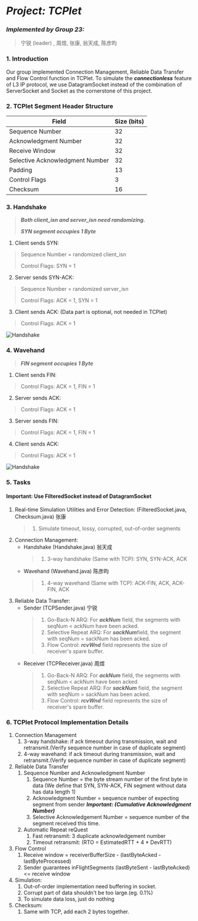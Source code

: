 # *Project: TCPlet*

### *Implemented by Group 23:*
> 宁锐 (leader) , 周煜, 张康, 翁天成, 陈彦昀

### 1. Introduction

Our group implemented Connection Management, Reliable Data Transfer and Flow Control function in TCPlet. To simulate the ***connectionless*** feature of L3 IP protocol, we use DatagramSocket instead of the combination of ServerSocket and Socket as the cornerstone of this project.

### 2. TCPlet Segment Header Structure

| Field                           | Size (bits) |
|---------------------------------|-------------|
| Sequence Number                 | 32          |
| Acknowledgment Number           | 32          |
| Receive Window                  | 32          |
| Selective Acknowledgment Number | 32          | 
| Padding                         | 13          | 
| Control Flags                   | 3           | 
| Checksum                        | 16          | 

### 3. Handshake

> ***Both client_isn and server_isn need randomizing.***
> 
> ***SYN segment occupies 1 Byte***

1. Client sends SYN:
> Sequence Number = randomized client_isn
> 
> Control Flags: SYN = 1
 
2. Server sends SYN-ACK:
> Sequence Number = randomized server_isn
> 
> Control Flags: ACK = 1, SYN = 1
 
3. Client sends ACK: (Data part is optional, not needed in TCPlet)
> Control Flags: ACK = 1

![Handshake](https://media.geeksforgeeks.org/wp-content/uploads/TCP-connection-1.png)

### 4. Wavehand

> ***FIN segment occupies 1 Byte***

1. Client sends FIN:
> Control Flags: ACK = 1, FIN = 1

2. Server sends ACK:
> Control Flags: ACK = 1

3. Server sends FIN:
> Control Flags: ACK = 1, FIN = 1

4. Client sends ACK:
> Control Flags: ACK = 1
 
![Handshake](http://images.timd.cn/blog/2018/tcp-four-way-wavehand.gif)

### 5. Tasks

#### Important: Use FilteredSocket instead of DatagramSocket

1. Real-time Simulation Utilities and Error Detection: (FilteredSocket.java, Checksum.java) 张康
   > 1. Simulate timeout, lossy, corrupted, out-of-order segments
2. Connection Management:
    * Handshake (Handshake.java) 翁天成
        > 1. 3-way handshake (Same with TCP): SYN, SYN-ACK, ACK
    * Wavehand (Wavehand.java) 陈彦昀
        > 1. 4-way wavehand (Same with TCP): ACK-FIN, ACK, ACK-FIN, ACK
3. Reliable Data Transfer:
    * Sender (TCPSender.java) 宁锐
        > 1. Go-Back-N ARQ: For ***ackNum*** field, the segments with seqNum < ackNum have been acked.
        > 2. Selective Repeat ARQ: For ***sackNum***field, the segment with seqNum = sackNum has been acked.
        > 3. Flow Control: ***rcvWnd*** field represents the size of receiver's spare buffer.
    * Receiver (TCPReceiver.java) 周煜
        > 1. Go-Back-N ARQ: For ***ackNum*** field, the segments with seqNum < ackNum have been acked.
        > 2. Selective Repeat ARQ: For ***sackNum*** field, the segment with seqNum = sackNum has been acked.
        > 3. Flow Control: ***rcvWnd*** field represents the size of receiver's spare buffer.

### 6. TCPlet Protocol Implementation Details

1. Connection Management
   1. 3-way handshake: if ack timeout during transmission, wait and retransmit.(Verify sequence number in case of duplicate segment)
   2. 4-way wavehand: if ack timeout during transmission, wait and retransmit.(Verify sequence number in case of duplicate segment)
2. Reliable Data Transfer
   1. Sequence Number and Acknowledgment Number
      1. Sequence Number = the byte stream number of the first byte in data (We define that SYN, SYN-ACK, FIN segment without data has data length 1)
      2. Acknowledgment Number = sequence number of expecting segment from sender ***Important: (Cumulative Acknowledgment Number)***
      3. Selective Acknowledgement Number = sequence number of the segment received this time.
   2. Automatic Repeat reQuest
      1. Fast retransmit: 3 duplicate acknowledgement number
      2. Timeout retransmit: (RTO = EstimatedRTT + 4 * DevRTT)
3. Flow Control
   1. Receive window = receiverBufferSize - (lastByteAcked - lastByteProcessed)
   2. Sender guarantees inFlightSegments (lastByteSent - lastByteAcked) <= receive window
4. Simulation:
   1. Out-of-order implementation need buffering in socket.
   2. Corrupt part of data shouldn't be too large.(eg. 0.1%)
   3. To simulate data loss, just do nothing
5. Checksum:
   1. Same with TCP, add each 2 bytes together.